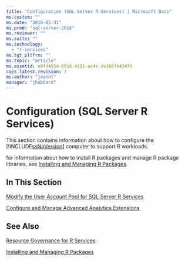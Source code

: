 ```yaml
---
title: "Configuration (SQL Server R Services) | Microsoft Docs"
ms.custom: ""
ms.date: "2016-05-31"
ms.prod: "sql-server-2016"
ms.reviewer: ""
ms.suite: ""
ms.technology: 
  - "r-services"
ms.tgt_pltfrm: ""
ms.topic: "article"
ms.assetid: e0fd4554-60c6-4181-ac4c-2e366fb434f6
caps.latest.revision: 7
ms.author: "jeannt"
manager: "jhubbard"
---
```

# Configuration (SQL Server R Services)
  This section contains information about how to configure the [!INCLUDE[ssNoVersion](../../advanced-analytics/r-services/includes/ssnoversion-md.md)] computer to support R workloads.
  
  for information about how to install R packages and manage R package libraries, see [Installing and Managing R Packages](../../advanced-analytics/r-services/installing-and-managing-r-packages.md).  
  
  
## In This Section  
 
  
 [Modify the User Account Pool for SQL Server R Services](../../advanced-analytics/r-services/modify-the-user-account-pool-for-sql-server-r-services.md)  
   
  
 [Configure and Manage Advanced Analytics Extensions](../../advanced-analytics/r-services/configure-and-manage-advanced-analytics-extensions.md)  
  
 ## See Also
 [Resource Governance for R Services](../../advanced-analytics/r-services/resource-governance-for-r-services.md) 
 
 [Installing and Managing R Packages](../../advanced-analytics/r-services/installing-and-managing-r-packages.md)